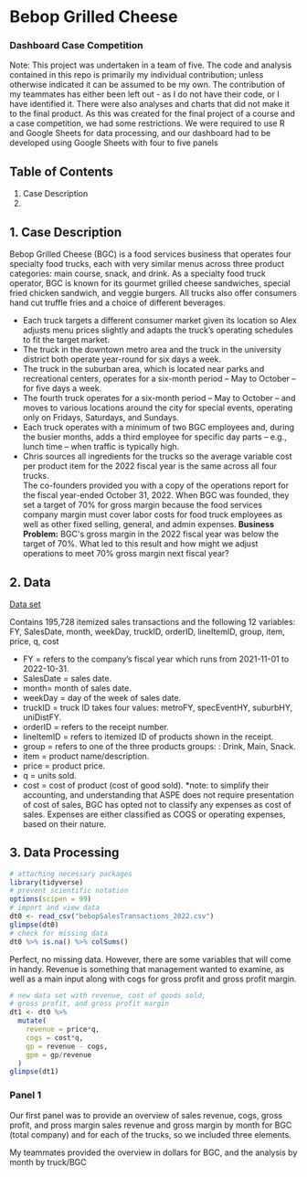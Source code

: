 # Bebop Grilled Cheese
### Dashboard Case Competition
Note: This project was undertaken in a team of five. The code and analysis contained in this repo is primarily my individual contribution; unless otherwise indicated it can be assumed to be my own. The contribution of my teammates has either been left out - as I do not have their code, or I have identified it. There were also analyses and charts that did not make it to the final product. As this was created for the final project of a course and a case competition, we had some restrictions. We were required to use R and Google Sheets for data processing, and our dashboard had to be developed using Google Sheets with four to five panels

## Table of Contents

1. Case Description
2. 

## 1. Case Description
Bebop Grilled Cheese (BGC) is a food services business that operates four specialty food trucks, each with very similar menus across three product categories: main course, snack, and drink. As a specialty food truck operator, BGC is known for its gourmet grilled cheese sandwiches, special fried chicken sandwich, and veggie burgers.  All trucks also offer consumers hand cut truffle fries and a choice of different beverages.
  - Each truck targets a different consumer market given its location so Alex adjusts menu prices slightly and adapts the truck’s operating schedules to fit the target market.
  - The truck in the downtown metro area and the truck in the university district both operate year-round for six days a week.  
  - The truck in the suburban area, which is located near parks and recreational centers, operates for a six-month period – May to October – for five days a week.
  - The fourth truck operates for a six-month period – May to October – and moves to various locations around the city for special events, operating only on Fridays, Saturdays, and Sundays.
  - Each truck operates with a minimum of two BGC employees and, during the busier months, adds a third employee for specific day parts – e.g., lunch time – when traffic is typically high.
  - Chris sources all ingredients for the trucks so the average variable cost per product item for the 2022 fiscal year is the same across all four trucks.  
The co-founders provided you with a copy of the operations report for the fiscal year-ended October 31, 2022. When BGC was founded, they set a target of 70% for gross margin because the food services company margin must cover labor costs for food truck employees as well as other fixed selling, general, and admin expenses.
**Business Problem:** BGC's gross margin in the 2022 fiscal year was below the target of 70%. What led to this result and how might we adjust operations to meet 70% gross margin next fiscal year?

## 2. Data
[Data set](https://github.com/AllyBMa/Portfolio/blob/main/Bebop%20Grilled%20Cheese/bebopSalesTransactions_2022.csv)

Contains 195,728 itemized sales transactions and the following 12 variables: FY, SalesDate, month, weekDay, truckID, orderID, lineItemID, group, item, price, q, cost
  - FY = refers to the company’s fiscal year which runs from 2021-11-01 to 2022-10-31.
  - SalesDate = sales date.
  - month= month of sales date.
  - weekDay = day of the week of sales date.
  - truckID = truck ID takes four values: metroFY, specEventHY, suburbHY, uniDistFY.
  - orderID = refers to the receipt number.
  - lineItemID = refers to itemized ID of products shown in the receipt.
  - group = refers to one of the three products groups: : Drink, Main, Snack.
  - item = product name/description.
  - price = product price.
  - q = units sold.
  - cost = cost of product (cost of good sold). *note: to simplify their accounting, and understanding that ASPE does not require presentation of cost of sales, BGC has opted not to classify any expenses as cost of sales. Expenses are either classified as COGS or operating expenses, based on their nature.

## 3. Data Processing
```R
# attaching necessary packages
library(tidyverse)
# prevent scientific notation
options(scipen = 99)
# import and view data
dt0 <- read_csv("bebopSalesTransactions_2022.csv")
glimpse(dt0)
# check for missing data
dt0 %>% is.na() %>% colSums()
```
Perfect, no missing data.
However, there are some variables that will come in handy. Revenue is something that management wanted to examine, as well as a main input along with cogs for gross profit and gross profit margin.
```R
# new data set with revenue, cost of goods sold, 
# gross profit, and gross profit margin
dt1 <- dt0 %>% 
  mutate(
    revenue = price*q,
    cogs = cost*q,
    gp = revenue - cogs,
    gpm = gp/revenue
  )
glimpse(dt1)
```
### Panel 1
Our first panel was to provide an overview of sales revenue, cogs, gross profit, and pross margin sales revenue and gross margin by month for BGC (total company) and for each of the trucks, so we included three elements.

My teammates provided the overview in dollars for BGC, and the analysis by month by truck/BGC
